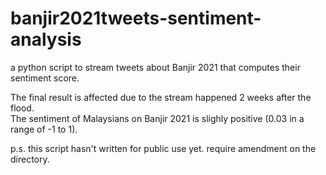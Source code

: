 # banjir2021tweets-sentiment-analysis
a python script to stream tweets about Banjir 2021 that computes their sentiment score.

The final result is affected due to the stream happened 2 weeks after the flood.<br/>
The sentiment of Malaysians on Banjir 2021 is slighly positive (0.03 in a range of -1 to 1).

p.s. this script hasn't written for public use yet. require amendment on the directory.
